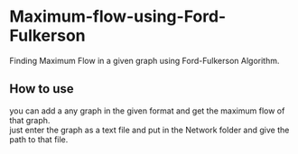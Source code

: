 # Maximum-flow-using-Ford-Fulkerson
Finding Maximum Flow in a given graph using Ford-Fulkerson Algorithm.<br/>

## How to use
you can add a any graph in the given format and get the maximum flow of that graph. <br/>
just enter the graph as a text file and put in the Network folder and give the path to that file.
